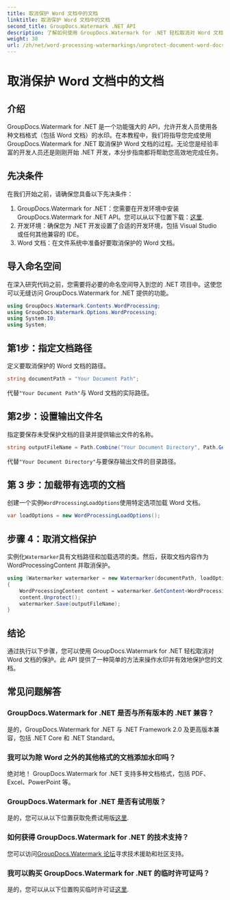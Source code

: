 ```yaml
---
title: 取消保护 Word 文档中的文档
linktitle: 取消保护 Word 文档中的文档
second_title: GroupDocs.Watermark .NET API
description: 了解如何使用 GroupDocs.Watermark for .NET 轻松取消对 Word 文档的保护。请遵循我们的分步指南。
weight: 38
url: /zh/net/word-processing-watermarkings/unprotect-document-word-docs/
---
```


# 取消保护 Word 文档中的文档

## 介绍
GroupDocs.Watermark for .NET 是一个功能强大的 API，允许开发人员使用各种文档格式（包括 Word 文档）的水印。在本教程中，我们将指导您完成使用 GroupDocs.Watermark for .NET 取消保护 Word 文档的过程。无论您是经验丰富的开发人员还是刚刚开始 .NET 开发，本分步指南都将帮助您高效地完成任务。
## 先决条件
在我们开始之前，请确保您具备以下先决条件：
1.  GroupDocs.Watermark for .NET：您需要在开发环境中安装 GroupDocs.Watermark for .NET API。您可以从以下位置下载：[这里](https://releases.groupdocs.com/Watermark/net/).
2. 开发环境：确保您为 .NET 开发设置了合适的开发环境，包括 Visual Studio 或任何其他兼容的 IDE。
3. Word 文档：在文件系统中准备好要取消保护的 Word 文档。

## 导入命名空间
在深入研究代码之前，您需要将必要的命名空间导入到您的 .NET 项目中。这使您可以无缝访问 GroupDocs.Watermark for .NET 提供的功能。
```csharp
using GroupDocs.Watermark.Contents.WordProcessing;
using GroupDocs.Watermark.Options.WordProcessing;
using System.IO;
using System;
```
## 第1步：指定文档路径
定义要取消保护的 Word 文档的路径。
```csharp
string documentPath = "Your Document Path";
```
代替`"Your Document Path"`与 Word 文档的实际路径。
## 第2步：设置输出文件名
指定要保存未受保护文档的目录并提供输出文件的名称。
```csharp
string outputFileName = Path.Combine("Your Document Directory", Path.GetFileName(documentPath));
```
代替`"Your Document Directory"`与要保存输出文件的目录路径。
## 第 3 步：加载带有选项的文档
创建一个实例`WordProcessingLoadOptions`使用特定选项加载 Word 文档。
```csharp
var loadOptions = new WordProcessingLoadOptions();
```
## 步骤 4：取消文档保护
实例化`Watermarker`具有文档路径和加载选项的类。然后，获取文档内容作为 WordProcessingContent 并取消保护。
```csharp
using (Watermarker watermarker = new Watermarker(documentPath, loadOptions))
{
    WordProcessingContent content = watermarker.GetContent<WordProcessingContent>();
    content.Unprotect();
    watermarker.Save(outputFileName);
}
```

## 结论
通过执行以下步骤，您可以使用 GroupDocs.Watermark for .NET 轻松取消对 Word 文档的保护。此 API 提供了一种简单的方法来操作水印并有效地保护您的文档。
## 常见问题解答
### GroupDocs.Watermark for .NET 是否与所有版本的 .NET 兼容？
是的，GroupDocs.Watermark for .NET 与 .NET Framework 2.0 及更高版本兼容，包括 .NET Core 和 .NET Standard。
### 我可以为除 Word 之外的其他格式的文档添加水印吗？
绝对地！ GroupDocs.Watermark for .NET 支持多种文档格式，包括 PDF、Excel、PowerPoint 等。
### GroupDocs.Watermark for .NET 是否有试用版？
是的，您可以从以下位置获取免费试用版[这里](https://releases.groupdocs.com/).
### 如何获得 GroupDocs.Watermark for .NET 的技术支持？
您可以访问[GroupDocs.Watermark 论坛](https://forum.groupdocs.com/c/watermark/19)寻求技术援助和社区支持。
### 我可以购买 GroupDocs.Watermark for .NET 的临时许可证吗？
是的，您可以从以下位置购买临时许可证[这里](https://purchase.groupdocs.com/temporary-license/).